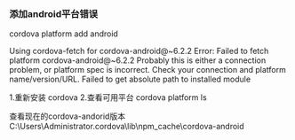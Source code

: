  ### 添加android平台错误
 cordova platform add android

Using cordova-fetch for cordova-android@~6.2.2
Error: Failed to fetch platform cordova-android@~6.2.2
Probably this is either a connection problem, or platform spec is incorrect.
Check your connection and platform name/version/URL.
Failed to get absolute path to installed module

1.重新安装  cordova
2.查看可用平台  cordova platform ls

查看现在的cordova-andorid版本
C:\Users\Administrator\.cordova\lib\npm_cache\cordova-android
